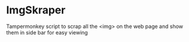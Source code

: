 # ImgSkraper
Tampermonkey script to scrap all the &lt;img> on the web page and show them in side bar for easy viewing
